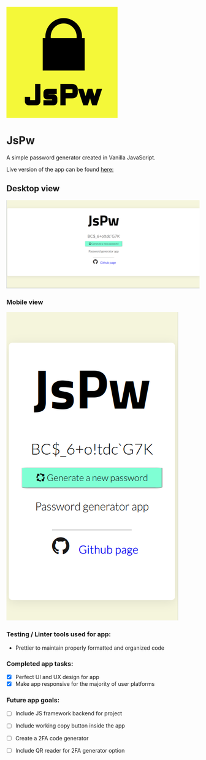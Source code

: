 ![App logo](./img/JsPw_logo.svg)

# JsPw

A simple password generator created in Vanilla JavaScript. 

Live version of the app can be found [here:](https://jspw.netlify.app/)

## Desktop view

![Splash page](./img/JsPw_splashpage_desktop.png)

### Mobile view

![Splash page](./img/JsPw_splashpage_mobile.png)


### Testing / Linter tools used for app:

- Prettier to maintain properly formatted and organized code

### Completed app tasks:

- [x] Perfect UI and UX design for app
- [x] Make app responsive for the majority of user platforms

### Future app goals:

- [ ] Include JS framework backend for project
- [ ] Include working copy button inside the app
- [ ] Create a 2FA code generator
- [ ] Include QR reader for 2FA generator option

